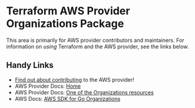 # Terraform AWS Provider Organizations Package

This area is primarily for AWS provider contributors and maintainers. For information on _using_ Terraform and the AWS provider, see the links below.


## Handy Links

* [Find out about contributing](https://hashicorp.github.io/terraform-provider-aws/#contribute) to the AWS provider!
* AWS Provider Docs: [Home](https://registry.terraform.io/providers/hashicorp/aws/latest/docs)
* AWS Provider Docs: [One of the Organizations resources](https://registry.terraform.io/providers/hashicorp/aws/latest/docs/resources/organizations_account)
* AWS Docs: [AWS SDK for Go Organizations](https://docs.aws.amazon.com/sdk-for-go/api/service/organizations/)
